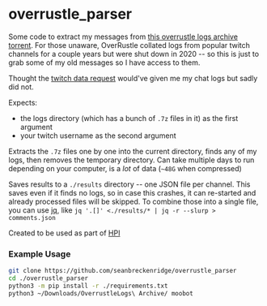 # overrustle_parser

Some code to extract my messages from [this overrustle logs archive torrent](https://www.reddit.com/r/Destiny/comments/gcapu0/overrustle_logs_archive_torrent_as_of_april_30/). For those unaware, OverRustle collated logs from popular twitch channels for a couple years but were shut down in 2020 -- so this is just to grab some of my old messages so I have access to them.

Thought the [twitch data request](https://www.twitch.tv/p/en/legal/privacy-choices/#user-privacy-requests) would've given me my chat logs but sadly did not.

Expects:

- the logs directory (which has a bunch of `.7z` files in it) as the first argument
- your twitch username as the second argument

Extracts the `.7z` files one by one into the current directory, finds any of my logs, then removes the temporary directory. Can take multiple days to run depending on your computer, is a *lot* of data (`~48G` when compressed)

Saves results to a `./results` directory -- one JSON file per channel. This saves even if it finds no logs, so in case this crashes, it can re-started and already processed files will be skipped. To combine those into a single file, you can use [jq](https://github.com/stedolan/jq), like `jq '.[]' <./results/* | jq -r --slurp > comments.json`

Created to be used as part of [HPI](https://github.com/seanbreckenridge/HPI)

### Example Usage

```bash
git clone https://github.com/seanbreckenridge/overrustle_parser
cd ./overrustle_parser
python3 -m pip install -r ./requirements.txt
python3 ~/Downloads/OverrustleLogs\ Archive/ moobot
```
